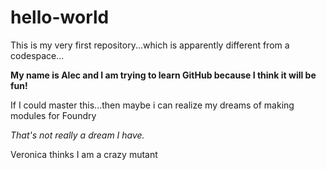 # hello-world
This is my very first repository...which is apparently different from a codespace...

**My name is Alec and I am trying to learn GitHub because I think it will be fun!**

If I could master this...then maybe i can realize my dreams of making modules for Foundry

_That's not really a dream I have._

Veronica thinks I am a crazy mutant
